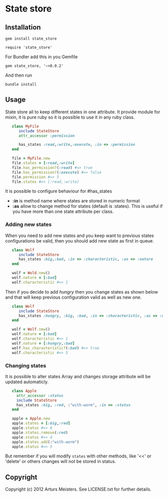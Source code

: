 # State store

## Installation

`gem install state_store`

`require 'state_store'`

For Bundler add this in you Gemfile

`gem state_store, '~>0.0.2'`

And then run

`bundle install`

## Usage

State store all to keep different states in one attribute.
It provide module for mixin, it is pure ruby so it is possible to use it in any ruby class.
 
```ruby
   class MyFile
      include StateStore
      attr_accessor :permission

      has_states :read,:write,:execute, :in => :permission
   end

   file = MyFile.new
   file.states = [:read,:write]
   file.has_permission?(:read) #=> true
   file.has_permission?(:execute) #=> false
   file.permission #=> 5
   file.states #=> [:read,:write]
```

It is possible to configure behaviour for #has_states

* **:in** is method name where states are stored in numeric format
* **:as** allow to change method for states (default is :states). This is useful if you have more than one state attribute per class.

### Adding new states

When you need to add new states and you keep want to previous states configurations be valid, then you should add new state as first in queue.

```ruby 
   class Wolf
      include StateStore
      has_states :big,:bad, :in => :characteristic, :as => :nature
   end

   wolf = Wold.new()
   wolf.nature = [:bad]
   wolf.characteristic #=> 1

```

Then if you decide to add _hungry_ then you change states as shown below and that will keep previous configuration valid as well as new one.

```ruby
   class Wolf
      include StateStore
      has_states :hungry, :big, :bad, :in => :characteristic, :as => :nature
   end

   wolf = Wolf.new()
   wolf.nature = [:bad]
   wolf.characteristic #=> 1
   wolf.nature = [:hungry,:bad]
   wolf.has_charasteristic?(:bad) #=> true
   wolf.characteristic #=> 5   
```

### Changing states

It is possible to alter states Array and changes storage attribute will be updated automaticly.

```ruby
   class Apple
     attr_accessor :status
     include StateStore
     has_states :big, :red, :"with-worm", :in => :status
   end

   apple = Apple.new
   apple.states = [:big,:red]
   apple.status #=> 6
   apple.states.remove(:red)
   apple.status #=> 4
   apple.states.add(:"with-worm")
   apple.status #=> 5
```

But remember if you will modify `states` with other methods, like '<<' or 'delete' or others changes will not be stored in status. 


## Copyright

Copyright (c) 2012 Arturs Meisters. See LICENSE.txt for
further details.


